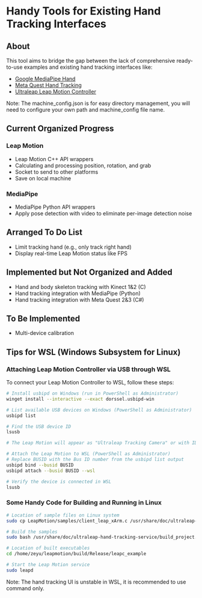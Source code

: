 # Handy Tools for Existing Hand Tracking Interfaces

## About

This tool aims to bridge the gap between the lack of comprehensive ready-to-use examples and existing hand tracking interfaces like:
- [Google MediaPipe Hand](https://developers.google.com/mediapipe/solutions/vision/hand_landmarker)
- [Meta Quest Hand Tracking](https://developer.oculus.com/documentation/unity/unity-handtracking/)
- [Ultraleap Leap Motion Controller](https://developer.leapmotion.com/get-started/)

Note: The machine_config.json is for easy directory management, you will need to configure your own path and machine_config file name.

## Current Organized Progress
### Leap Motion
- Leap Motion C++ API wrappers
- Calculating and processing position, rotation, and grab
- Socket to send to other platforms
- Save on local machine

### MediaPipe
- MediaPipe Python API wrappers
- Apply pose detection with video to eliminate per-image detection noise


## Arranged To Do List
- Limit tracking hand (e.g., only track right hand)
- Display real-time Leap Motion status like FPS


## Implemented but Not Organized and Added
- Hand and body skeleton tracking with Kinect 1&2 (C)
- Hand tracking integration with MediaPipe (Python)
- Hand tracking integration with Meta Quest 2&3 (C#)


## To Be Implemented
- Multi-device calibration


## Tips for WSL (Windows Subsystem for Linux)

### Attaching Leap Motion Controller via USB through WSL

To connect your Leap Motion Controller to WSL, follow these steps:

```bash
# Install usbipd on Windows (run in PowerShell as Administrator)
winget install --interactive --exact dorssel.usbipd-win

# List available USB devices on Windows (PowerShell as Administrator)
usbipd list

# Find the USB device ID
lsusb

# The Leap Motion will appear as "Ultraleap Tracking Camera" or with ID 2936 

# Attach the Leap Motion to WSL (PowerShell as Administrator)
# Replace BUSID with the Bus ID number from the usbipd list output
usbipd bind --busid BUSID
usbipd attach --busid BUSID --wsl

# Verify the device is connected in WSL
lsusb
```


### Some Handy Code for Building and Running in Linux

```bash
# Location of sample files on Linux system
sudo cp LeapMotion/samples/client_leap_xArm.c /usr/share/doc/ultraleap-hand-tracking-service/samples/client_leap_xArm.c

# Build the samples
sudo bash /usr/share/doc/ultraleap-hand-tracking-service/build_project.sh

# Location of built executables
cd /home/zeyu/leapmotion/build/Release/leapc_example

# Start the Leap Motion service
sudo leapd
```

Note: The hand tracking UI is unstable in WSL, it is recommended to use command only.
